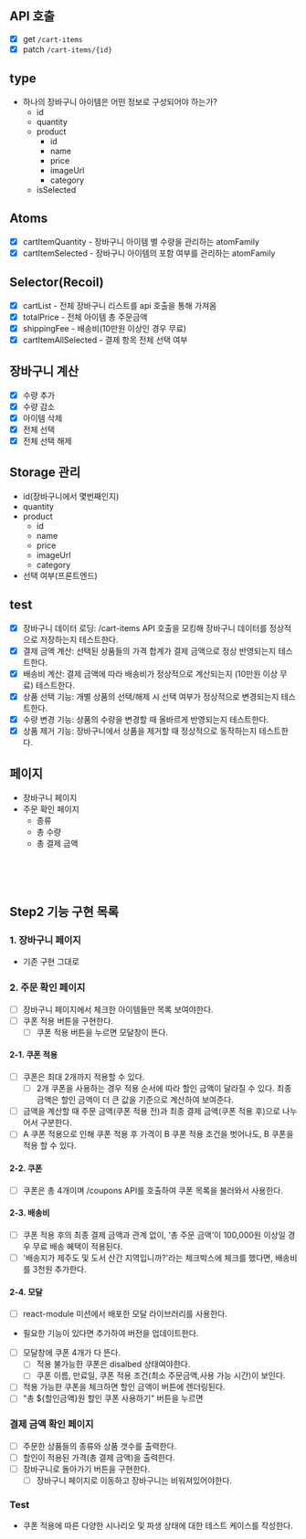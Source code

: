 ## API 호출

- [x] get `/cart-items`
- [x] patch `/cart-items/{id}`

## type

- 하나의 장바구니 아이템은 어떤 정보로 구성되어야 하는가?
  - id
  - quantity
  - product
    - id
    - name
    - price
    - imageUrl
    - category
  - isSelected

## Atoms

- [x] cartItemQuantity - 장바구니 아이템 별 수량을 관리하는 atomFamily
- [x] cartItemSelected - 장바구니 아이템의 포함 여부를 관리하는 atomFamily

## Selector(Recoil)

- [x] cartList - 전체 장바구니 리스트를 api 호출을 통해 가져옴
- [x] totalPrice - 전체 아이템 총 주문금액
- [x] shippingFee - 배송비(10만원 이상인 경우 무료)
- [x] cartItemAllSelected - 결제 항목 전체 선택 여부

## 장바구니 계산

- [x] 수량 추가
- [x] 수량 감소
- [x] 아이템 삭제
- [x] 전체 선택
- [x] 전체 선택 해제

## Storage 관리

- id(장바구니에서 몇번째인지)
- quantity
- product
  - id
  - name
  - price
  - imageUrl
  - category
- 선택 여부(프론트엔드)

## test

- [x] 장바구니 데이터 로딩: /cart-items API 호출을 모킹해 장바구니 데이터를 정상적으로 저장하는지 테스트한다.
- [x] 결제 금액 계산: 선택된 상품들의 가격 합계가 결제 금액으로 정상 반영되는지 테스트한다.
- [x] 배송비 계산: 결제 금액에 따라 배송비가 정상적으로 계산되는지 (10만원 이상 무료) 테스트한다.
- [x] 상품 선택 기능: 개별 상품의 선택/해제 시 선택 여부가 정상적으로 변경되는지 테스트한다.
- [x] 수량 변경 기능: 상품의 수량을 변경할 때 올바르게 반영되는지 테스트한다.
- [x] 상품 제거 기능: 장바구니에서 상품을 제거할 때 정상적으로 동작하는지 테스트한다.

## 페이지

- 장바구니 페이지
- 주문 확인 페이지
  - 종류
  - 총 수량
  - 총 결제 금액

</br>
</br>
</br>

## Step2 기능 구현 목록

### 1. 장바구니 페이지

- 기존 구현 그대로

### 2. 주문 확인 페이지

- [ ] 장바구니 페이지에서 체크한 아이템들만 목록 보여야한다.
- [ ] 쿠폰 적용 버튼을 구현한다.
  - [ ] 쿠폰 적용 버튼을 누르면 모달창이 뜬다.

#### 2-1. 쿠폰 적용

- [ ] 쿠폰은 최대 2개까지 적용할 수 있다.
  - [ ] 2개 쿠폰을 사용하는 경우 적용 순서에 따라 할인 금액이 달라질 수 있다. 최종 금액은 할인 금액이 더 큰 값을 기준으로 계산하여 보여준다.
- [ ] 금액을 계산할 때 주문 금액(쿠폰 적용 전)과 최종 결제 금액(쿠폰 적용 후)으로 나누어서 구분한다.
- [ ] A 쿠폰 적용으로 인해 쿠폰 적용 후 가격이 B 쿠폰 적용 조건을 벗어나도, B 쿠폰을 적용 할 수 있다.

#### 2-2. 쿠폰

- [ ] 쿠폰은 총 4개이며 /coupons API를 호출하여 쿠폰 목록을 불러와서 사용한다.

#### 2-3. 배송비

- [ ] 쿠폰 적용 후의 최종 결제 금액과 관계 없이, ‘총 주문 금액’이 100,000원 이상일 경우 무료 배송 혜택이 적용된다.
- [ ] '배송지가 제주도 및 도서 산간 지역입니까?'라는 체크박스에 체크를 했다면, 배송비를 3천원 추가한다.

#### 2-4. 모달

- [ ] react-module 미션에서 배포한 모달 라이브러리를 사용한다.

* 필요한 기능이 있다면 추가하여 버전을 업데이트한다.

- [ ] 모달창에 쿠폰 4개가 다 뜬다.
  - [ ] 적용 불가능한 쿠폰은 disalbed 상태여야한다.
  - [ ] 쿠폰 이름, 만료일, 쿠폰 적용 조건(최소 주문금액,사용 가능 시간)이 보인다.
- [ ] 적용 가능한 쿠폰을 체크하면 할인 금액이 버튼에 렌더링된다.
- [ ] "총 ${할인금액}원 할인 쿠폰 사용하기" 버튼을 누르면

### 결제 금액 확인 페이지

- [ ] 주문한 상품들의 종류와 상품 갯수를 출력한다.
- [ ] 할인이 적용된 가격(총 결제 금액)을 출력한다.
- [ ] 장바구니로 돌아가기 버튼을 구현한다.
  - [ ] 장바구니 페이지로 이동하고 장바구니는 비워져있어야한다.

### Test

- 쿠폰 적용에 따른 다양한 시나리오 및 파생 상태에 대한 테스트 케이스를 작성한다.
<!-- TODO : 추후 테스트 케이스 목록 작성 -->
